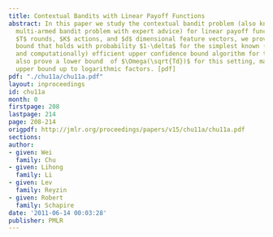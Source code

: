 ```yaml
---
title: Contextual Bandits with Linear Payoff Functions
abstract: In this paper we study the contextual bandit problem (also known as the
  multi-armed bandit problem with expert advice) for linear payoff functions.  For
  $T$ rounds, $K$ actions, and $d$ dimensional feature vectors, we prove an $O(\sqrt{Td\ln^3(KT\ln(T)/\delta)})$  regret
  bound that holds with probability $1-\delta$ for the simplest known (both conceptually
  and computationally) efficient upper confidence bound algorithm for this problem.  We
  also prove a lower bound  of $\Omega(\sqrt{Td})$ for this setting, matching the
  upper bound up to logarithmic factors. [pdf]
pdf: "./chu11a/chu11a.pdf"
layout: inproceedings
id: chu11a
month: 0
firstpage: 208
lastpage: 214
page: 208-214
origpdf: http://jmlr.org/proceedings/papers/v15/chu11a/chu11a.pdf
sections: 
author:
- given: Wei
  family: Chu
- given: Lihong
  family: Li
- given: Lev
  family: Reyzin
- given: Robert
  family: Schapire
date: '2011-06-14 00:03:28'
publisher: PMLR
---
```

